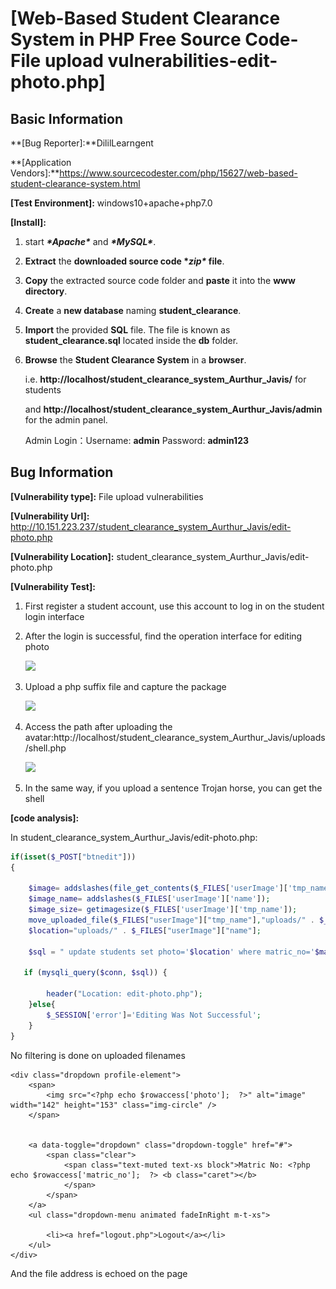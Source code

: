 # [Web-Based Student Clearance System in PHP Free Source Code-File upload vulnerabilities-edit-photo.php]

## Basic Information

**[Bug Reporter]:**DililLearngent

**[Application Vendors]:**https://www.sourcecodester.com/php/15627/web-based-student-clearance-system.html

**[Test Environment]:** windows10+apache+php7.0

**[Install]:**

1. start ***\*Apache\**** and ***\*MySQL\****.

2. **Extract** the **downloaded source code \**zip\** file**.

3. **Copy** the extracted source code folder and **paste** it into the **www directory**.

4. **Create** a **new database** naming **student_clearance**.

5. **Import** the provided **SQL** file. The file is known as **student_clearance.sql** located inside the **db** folder.

6. **Browse** the **Student Clearance System** in a **browser**. 

   i.e. **http://localhost/student_clearance_system_Aurthur_Javis/** for students 

   and **http://localhost/student_clearance_system_Aurthur_Javis/admin** for the admin panel.

   Admin Login：Username: **admin**      Password: **admin123**

## Bug Information

**[Vulnerability type]:** File upload vulnerabilities

**[Vulnerability Url]:** http://10.151.223.237/student_clearance_system_Aurthur_Javis/edit-photo.php

**[Vulnerability Location]:** student_clearance_system_Aurthur_Javis/edit-photo.php

**[Vulnerability Test]:**

1. First register a student account, use this account to log in on the student login interface

2. After the login is successful, find the operation interface for editing photo

   ![](..\..\img\20230330100933.png)

3. Upload a php suffix file and capture the package

   ![](..\..\img\20230330102415.png)

4. Access the path after uploading the avatar:http://localhost/student_clearance_system_Aurthur_Javis/uploads/shell.php

   ![](..\..\img\20230330102657.png)

5. In the same way, if you upload a sentence Trojan horse, you can get the shell

**[code analysis]:**

In student_clearance_system_Aurthur_Javis/edit-photo.php:

```php
if(isset($_POST["btnedit"]))
{

    $image= addslashes(file_get_contents($_FILES['userImage']['tmp_name']));
    $image_name= addslashes($_FILES['userImage']['name']);
    $image_size= getimagesize($_FILES['userImage']['tmp_name']);
    move_uploaded_file($_FILES["userImage"]["tmp_name"],"uploads/" . $_FILES["userImage"]["name"]);			
    $location="uploads/" . $_FILES["userImage"]["name"];

    $sql = " update students set photo='$location' where matric_no='$matric_no'";
   
   if (mysqli_query($conn, $sql)) {

        header("Location: edit-photo.php");
    }else{
		$_SESSION['error']='Editing Was Not Successful';
	}
}
```

No filtering is done on uploaded filenames

```php+HTML
<div class="dropdown profile-element"> 
    <span>
		<img src="<?php echo $rowaccess['photo'];  ?>" alt="image" width="142" height="153" class="img-circle" />
    </span>
  
   
	<a data-toggle="dropdown" class="dropdown-toggle" href="#">
        <span class="clear">
            <span class="text-muted text-xs block">Matric No: <?php echo $rowaccess['matric_no'];  ?> <b class="caret"></b>
            </span> 
        </span> 
    </a>
    <ul class="dropdown-menu animated fadeInRight m-t-xs">

        <li><a href="logout.php">Logout</a></li>
    </ul>
</div>
```

And the file address is echoed on the page

